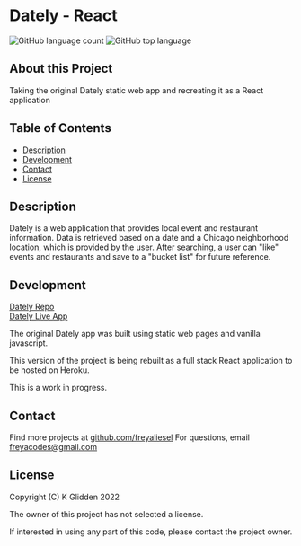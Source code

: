 # Dately - React
![GitHub language count](https://img.shields.io/github/languages/count/freyaliesel/Dately-React)
![GitHub top language](https://img.shields.io/github/languages/top/freyaliesel/Dately-React)

## About this Project

Taking the original Dately static web app and recreating it as a React application


## Table of Contents

- [Description](#description)
- [Development](#development)
- [Contact](#contact)
- [License](#license)

## Description

Dately is a web application that provides local event and restaurant information. Data is retrieved based on a date and a Chicago neighborhood location, which is provided by the user. After searching, a user can "like" events and restaurants and save to a "bucket list" for future reference.

## Development

[Dately Repo](https://github.com/GitGals/Dately)  
[Dately Live App](https://gitgals.github.io/Dately/)

The original Dately app was built using static web pages and vanilla javascript.  

This version of the project is being rebuilt as a full stack React application to be hosted on Heroku.  

This is a work in progress.

## Contact

Find more projects at [github.com/freyaliesel](https://github.com/freyaliesel)
For questions, email [freyacodes@gmail.com](mailto:freyacodes@gmail.com)


## License

 Copyright (C) K Glidden 2022

The owner of this project has not selected a license.

If interested in using any part of this code, please contact the project owner.